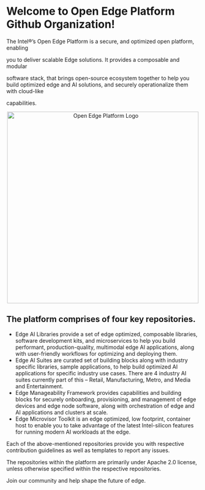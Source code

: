 
# Welcome to Open Edge Platform Github Organization! 

The Intel®’s Open Edge Platform is a secure, and optimized open platform, enabling

you to deliver scalable Edge solutions. It provides a composable and modular

software stack, that brings open-source ecosystem together to help you build optimized edge and AI solutions, and securely operationalize them with cloud-like

capabilities. 


<div align="center">
<img src="https://github.com/open-edge-platform/.github/blob/main/images/oep1.png"" alt="Open Edge Platform Logo" width="500">
</div>

## The platform comprises of four key repositories.  

* Edge AI Libraries provide a set of edge optimized, composable libraries, software development kits, and microservices to help you build performant, production-quality, multimodal edge AI applications, along with user-friendly workflows for optimizing and deploying them.  
* Edge AI Suites are curated set of building blocks along with industry specific libraries, sample applications, to help build optimized AI applications for specific industry use cases. There are 4 industry AI suites currently part of this – Retail, Manufacturing, Metro, and Media and Entertainment. 
* Edge Manageability Framework provides capabilities and building blocks for securely onboarding, provisioning, and management of edge devices and edge node software, along with orchestration of edge and AI applications and clusters at scale.  
* Edge Microvisor Toolkit is an edge optimized, low footprint, container host to enable you to take advantage of the latest Intel-silicon features for running modern AI workloads at the edge. 

Each of the above-mentioned repositories provide you with respective contribution guidelines as well as templates to report any issues. 

The repositories within the platform are primarily under Apache 2.0 license, unless otherwise specified within the respective repositories. 

Join our community and help shape the future of edge. 

 
